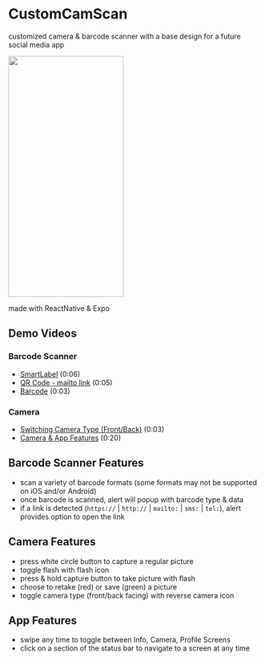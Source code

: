 # CustomCamScan
customized camera &amp; barcode scanner with a base design for a future social media app

<img src="https://user-images.githubusercontent.com/57333505/126085759-d61808cf-cb8d-4113-b26f-2ac65b96d331.jpg" width="230" height="480" />

made with ReactNative & Expo

## Demo Videos

### Barcode Scanner

* <a href="https://www.youtube.com/watch?v=GONjfzHqTpk" target="blank">SmartLabel</a> (0:06)
* <a href="https://www.youtube.com/watch?v=CaPbV-YDzBQ" target="blank">QR Code - mailto link</a> (0:05)
* <a href="https://www.youtube.com/watch?v=KQoOzckAg8Y" target="blank">Barcode</a> (0:03)

### Camera
* <a href="https://www.youtube.com/watch?v=bncasjtwR88" target="blank">Switching Camera Type (Front/Back)</a> (0:03)
* <a href="https://www.youtube.com/watch?v=P1pt9nJ83TU" target="blank">Camera & App Features</a> (0:20)

## Barcode Scanner Features
* scan a variety of barcode formats (some formats may not be supported on iOS and/or Android)
* once barcode is scanned, alert will popup with barcode type & data
* if a link is detected (```https://``` | ```http://``` | ```mailto:``` | ```sms:``` | ```tel:```), alert provides option to open the link

## Camera Features
* press white circle button to capture a regular picture
* toggle flash with flash icon
* press & hold capture button to take picture with flash
* choose to retake (red) or save (green) a picture
* toggle camera type (front/back facing) with reverse camera icon

## App Features
* swipe any time to toggle between Info, Camera, Profile Screens
* click on a section of the status bar to navigate to a screen at any time
